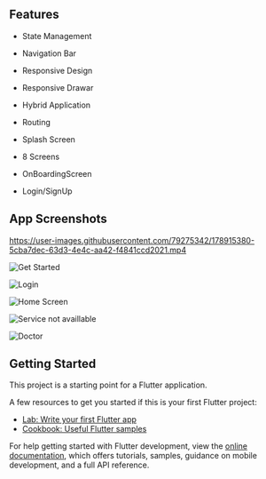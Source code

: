 ## Features

* State Management

* Navigation Bar

* Responsive Design

* Responsive Drawar

* Hybrid Application

* Routing

* Splash Screen

* 8 Screens

* OnBoardingScreen

* Login/SignUp

## App Screenshots





https://user-images.githubusercontent.com/79275342/178915380-5cba7dec-63d3-4e4c-aa42-f4841ccd2021.mp4






![Get Started](https://user-images.githubusercontent.com/79275342/178913422-3b94af7a-83da-4cff-964c-14c43334459a.jpeg)


![Login](https://user-images.githubusercontent.com/79275342/178913534-b218dc25-f10c-4255-a5e1-e40521a55b2b.jpeg)


![Home Screen](https://user-images.githubusercontent.com/79275342/178913559-49a6eaae-733a-4628-bfa4-20be0b99d6e0.jpeg)


![Service not availlable](https://user-images.githubusercontent.com/79275342/178913605-cf4dc540-e32e-480d-b3f2-4fa2391a4ba0.jpeg)


![Doctor](https://user-images.githubusercontent.com/79275342/178914050-ca20b36b-aadf-4780-a261-81db6ff098ba.jpg)


## Getting Started

This project is a starting point for a Flutter application.

A few resources to get you started if this is your first Flutter project:

- [Lab: Write your first Flutter app](https://docs.flutter.dev/get-started/codelab)
- [Cookbook: Useful Flutter samples](https://docs.flutter.dev/cookbook)

For help getting started with Flutter development, view the
[online documentation](https://docs.flutter.dev/), which offers tutorials,
samples, guidance on mobile development, and a full API reference.
